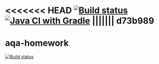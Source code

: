<<<<<<< HEAD
[![Build status](https://ci.appveyor.com/api/projects/status/7nea9i64davmgf20?svg=true)](https://ci.appveyor.com/project/EvgeniiaSanochkina/aqa-homework-task2)
[![Java CI with Gradle](https://github.com/EvgeniiaSanochkina/-aqa-homework-task2-fixed/actions/workflows/gradle.yml/badge.svg)](https://github.com/EvgeniiaSanochkina/-aqa-homework-task2-fixed/actions/workflows/gradle.yml) 
||||||| d73b989
=======
# aqa-homework
[![Build status](https://ci.appveyor.com/api/projects/status/68xdll2usqflcudb?svg=true)](https://ci.appveyor.com/project/EvgeniiaSanochkina/aqa-homework-xgr79)

